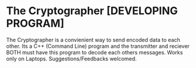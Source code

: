 # The Cryptographer [DEVELOPING PROGRAM]
The Cryptographer is a convienient way to send encoded data to each other. Its a C++ (Command Line) program and the transmitter and reciever BOTH must have this program to decode each others messages. 
Works only on Laptops. Suggestions/Feedbacks welcomed.
